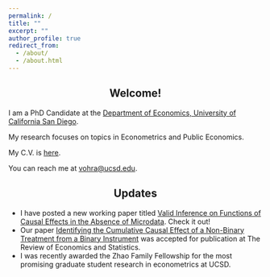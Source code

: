 ```yaml
---
permalink: /
title: ""
excerpt: ""
author_profile: true
redirect_from: 
  - /about/
  - /about.html
---
```


## <center> Welcome! </center>

I am a PhD Candidate at the [Department of Economics, University of California San Diego](http://economics.ucsd.edu/). 

My research focuses on topics in Econometrics and Public Economics. 

My C.V. is [here](https://vedant-vohra.github.io/files/VedantVohra_CV.pdf). 

You can reach me at [vohra@ucsd.edu](mailto:vohra@ucsd.edu).

## <center> Updates </center>
- I have posted a new working paper titled [Valid Inference on Functions of Causal Effects in the Absence of Microdata][inference_no_data_draft_link]. Check it out!
- Our paper [Identifying the Cumulative Causal Effect of a Non-Binary Treatment from a Binary Instrument][cce_draft_link] was accepted for publication at The Review of Economics and Statistics. 
- I was recently awarded the Zhao Family Fellowship for the most promising graduate student research in econometrics at UCSD. 


[cce_draft_link]: https://vedant-vohra.github.io/files/CCE.pdf

[inference_no_data_draft_link]: https://arxiv.org/abs/2410.00217
